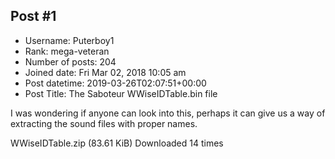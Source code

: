 ## Post #1
- Username: Puterboy1
- Rank: mega-veteran
- Number of posts: 204
- Joined date: Fri Mar 02, 2018 10:05 am
- Post datetime: 2019-03-26T02:07:51+00:00
- Post Title: The Saboteur WWiseIDTable.bin file

I was wondering if anyone can look into this, perhaps it can give us a way of extracting the sound files with proper names.

 WWiseIDTable.zip
(83.61 KiB) Downloaded 14 times
